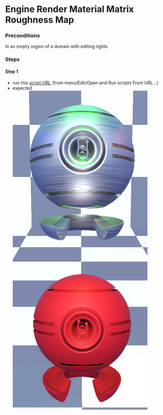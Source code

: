 # Engine Render Material Matrix Roughness Map

### Preconditions
In an empty region of a domain with editing rights
### Steps

#### Step 1
- run this [script URL](./roughness_map.js?raw=true) (from menu/Edit/Open and Run scripts From URL...)
- expected ![](./roughness_map.png)

 